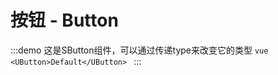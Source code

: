 # 按钮 - Button

:::demo 这是SButton组件，可以通过传递type来改变它的类型
    ```vue
    <UButton>Default</UButton>
    ```
:::